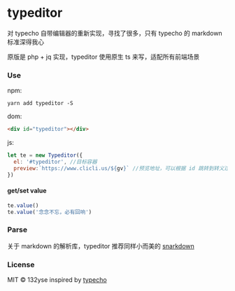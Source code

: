 # typeditor

对 typecho 自带编辑器的重新实现，寻找了很多，只有 typecho 的 markdown 标准深得我心

原版是 php + jq 实现，typeditor 使用原生 ts 来写，适配所有前端场景

### Use

npm:

```
yarn add typeditor -S
```

dom:

```html
<div id="typeditor"></div>
```

js:

```javascript
let te = new Typeditor({
  el: '#typeditor', //目标容器
  preview:`https://www.clicli.us/${gv}` //预览地址，可以根据 id 跳转到转义过的前端页面
})
```

#### get/set value

```JavaScript
te.value()
te.value('念念不忘，必有回响')
```

### Parse

关于 markdown 的解析库，typeditor 推荐同样小而美的 [snarkdown](https://github.com/developit/snarkdown)

### License

MIT © 132yse inspired by [typecho](https://github.com/typecho/typecho)
